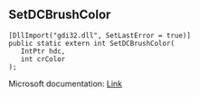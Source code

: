 ## SetDCBrushColor

```
[DllImport("gdi32.dll", SetLastError = true)]
public static extern int SetDCBrushColor(
   IntPtr hdc,
   int crColor
);
```

Microsoft documentation: [Link](https://docs.microsoft.com/en-us/windows/win32/api/wingdi/nf-wingdi-setdcbrushcolor)
